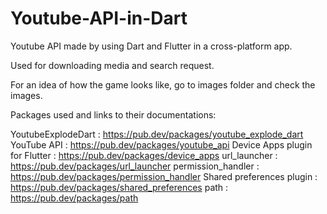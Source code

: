 # Youtube-API-in-Dart
Youtube API made by using Dart and Flutter in a cross-platform app.

Used for downloading media and search request.

For an idea of how the game looks like, go to images folder and check the images.

Packages used and links to their documentations:

YoutubeExplodeDart : https://pub.dev/packages/youtube_explode_dart
YouTube API : https://pub.dev/packages/youtube_api
Device Apps plugin for Flutter : https://pub.dev/packages/device_apps
url_launcher : https://pub.dev/packages/url_launcher
permission_handler : https://pub.dev/packages/permission_handler
Shared preferences plugin : https://pub.dev/packages/shared_preferences
path : https://pub.dev/packages/path
